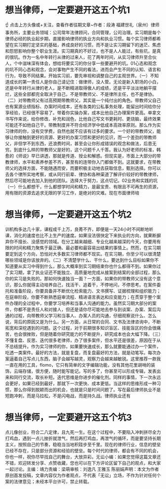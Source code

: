 # 想当律师，一定要避开这五个坑1

☝ 点击上方头像或+关注，查看作者往期文章~作者：段涛 福建世礼（泉州）律师事务所，主要业务领域：公司常年法律顾问，合同管理，公司治理。实习期是每个律师必经的执业起步期，直接影响律师的执业方向和执业习惯。每个实习律师都希望在实习期打定坚实的基础，养成良好的习惯，而不是让实习期留下的迷茫、焦虑和怨怒影响你整个职业生涯。实习期真的不好过，也不是人人能过，有些坑，是真的很坑。作为一名中年转行从律的过来人，花了两年时间，从实习律师升至合伙人，个中滋味深有体会，想给将要实习的你分享一些要避开的坑。01心态和观念的坑不同心态和观念，会对事物产生不同的看法，进而会产生不同的认知、语言和行为，导致不同结果。开始实习前，要先审视和调整自己的主观世界。（一）不知道成长的第一责任人是你自己请记住：做律师，没人管。无论是新入职场的小白，还是中年转行从律的老人，是不断精进取得傲人的成绩，还是平平淡淡地躺平摆烂，这些全部都完全取决于自己，不是带教师父、不是律所主任，也不是律协。（二）对带教师父有过高预期带教师父，其实是一个纯付出的角色。带教师父自己也有案源业绩指标、办案时间成本，还有各类的公私事务处理，能留出时间给你分享经验，已经很不容易了。带着你实操办案，成本比他自己办理案件更高。单拿文书写作来说，给你修改、补充和润色，比他自己写文书更耗时、更烧脑，最终效果可能还不如他自己干。带教制度并不符合经济学中低成本高效率原则。那么作为实习律师的你，没有交学费，自然也就不应该有过多的要求。一个好的带教师父，能够让你接触到更好的资源、更好的办案习惯和更好的见识，而一个差劲的带教师父，非但学不到东西，还浪费时间，甚至会让你形成错误的观念和做法，后患无穷。到底什么样的带教师父是好的，这个问题千人千答。我认为好老师的标准，韩愈的《师说》早已讲透，那就是传道、授业和解惑。但现实是，市面上大部分的带教律师，水平和素养参差不齐，甚至有的连带你入门都做不到。这就要求，在带教师父的选择方面，不能随遇而安，而要积极主动地去获取信息，甄别选择。你可以去各个律所实地考察，或从同行前辈、律协和各种渠道了解评价较好的带教律师，然后尽可能地去加入到他的团队。选择大于努力，这点切记。02业务和实践的坑（一）什么都想干，什么都想学时间和精力，是最宝贵、有限且不可再生的资源，用有限的资源去追求无限的学习工作，是绝对的灾难。现在市面律师培

# 想当律师，一定要避开这五个坑2

训机构多达几十家，课程成千上万，良莠不齐，即便是一天24小时不间断地听课，消化的速度也比不上生产的速度。如果没法很快定下来执业的方向，就果断摒弃你不擅长、没感觉的领域。在分工越来越细、专业化越来越深的今天，你要用有限的时间和精力聚焦于最正确、最必要和最容易出结果的事情上。然而，在实习期要定到这个方向，恐怕对大多数实习律师都不现实。在实习期，你至少可以很清楚哪些领域是你该放弃的。（二）不清楚学什么、干什么，要达到什么目标如果你不知道要从实习中得到什么，那么大概率到实习期结束你也什么都得不到。如果你过了实习期，拿了执业证还不能独立、高质量地完成从接案到结案的全部过程，那么你的实习是失败的。那如何快速独当一面？一方面，如果你的带教师父没有这个意识，那么你就得主动培养自己，找活干、追着干，不停地问，不停思考。在案件委托和准备阶段，你要具备并不断优化检索能力、文书撰写、证据梳理和组织能力；在庭审阶段，你要不断熟悉庭审流程、精进语言表达和应变能力；在贯穿于整个案件办理的全过程中，你要学习培养和当事人沟通的能力。虽然实习期大部分的案件，你都不是责任人和对接人，但还是请你尽可能地去参与到谈案、办案、案后沟通的过程，向带教师父学习和当事人、办案人员的沟通，仔细观察说什么、怎么说，背后的原因又是为什么。另一方面，从日常的合同、文书及法律咨询中，不断拓宽和深挖遇到的问题。这个过程，对于前期很多知识盲区、技能盲区的你会很痛苦，也会很挫败，但是随着你研究能力的不断提升，研究成本也会大幅下降。（三）不懂复盘、反思、迭代很多老律师，办了很多案件，但水平还是很差，原因在于从不总结提升。作为实习律师的你，如果要快速成长，那么就要能通过办一个案件，吃透一类案件。最好的方法，就是复盘，而复盘最好的方法，就是动笔写。每次办案逼着自己写点儿东西，脑子会越写越灵，观察力会越来越敏锐。这里推荐一款我一直在用的工具，flomo，它只有简单的文字编辑功能，没有其他花里胡哨的装饰，云端存储，很方便，随时能写能记。写的多了，你甚至可以形成专辑，发表出来和同行交流，取长补短。迭代思维是你进步的催化剂。同样的事情，下一次永远会更好，如果已经到最好，那就下一次更快、成本更低。当这样的思维形成一种习惯，那么你得到脱颖而出的机会，也就是只是时间问题了。写在最后律师执业不是短跑冲刺，而是马拉松，不是闪电战，而是持久战。律师执业还有

# 想当律师，一定要避开这五个坑3

点儿像创业，符合二八定律，且九死一生。在这个过程中，不要陷入冲刺拼尽全力打鸡血，遇到一点儿挫折就泄气，然后再打鸡血，再泄气的循环，而是要坚持长期主义，按照自己的节奏，稳稳当当地积跬步至千里。现在的律师行业，信息的壁垒已经不存在，只是部分资源和经验的壁垒。每个时代的律师，都会有不同的机会，你也一样，祝你尽早找自己的舞台，大放异彩。无讼小编：如果您觉得这篇文章还不错，欢迎转发分享、点赞收藏，您也可以在下方评论区留下自己的观点，和大家一起讨论。主编：靖力责编：梁萌审核：刘逸凡 王雅玉 陈丽娟声明：本文为作者原创首发投稿，文章内容仅为作者观点，不代表「无讼」立场，不作为针对任何个案的法律意见；未经本平台许可，禁止转载。

